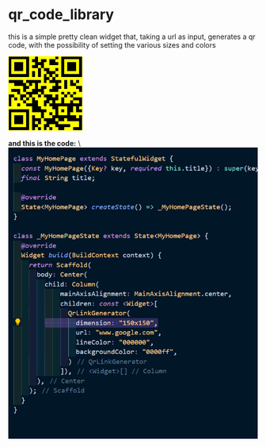 # qr_code_library

this is a simple pretty clean widget that, taking a url as input, generates a qr code, with the possibility of setting the various sizes and colors

![Qr code](https://github.com/Karak002/flutter-qrLinkGenerator/blob/main/download%20(1).png)

**and this is the code:** 
\\\
![code](https://github.com/Karak002/flutter-qrLinkGenerator/blob/main/Immagine%202022-02-16%20162743.png)
